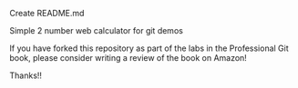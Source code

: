 Create README.md

Simple 2 number web calculator for git demos

If you have forked this repository as part of the labs in the Professional Git book, please consider writing a review of the book on Amazon!

Thanks!!

